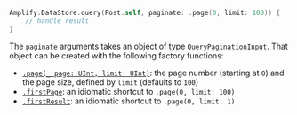 ```swift
Amplify.DataStore.query(Post.self, paginate: .page(0, limit: 100)) {
    // handle result
}
```

The `paginate` arguments takes an object of type [`QueryPaginationInput`](https://aws-amplify.github.io/amplify-ios/docs/Structs/QueryPaginationInput.html). That object can be created with the following factory functions:

- [`.page(_ page: UInt, limit: UInt)`](https://aws-amplify.github.io/amplify-ios/docs/Structs/QueryPaginationInput.html#/s:7Amplify20QueryPaginationInputV4page_5limitACSu_SutFZ): the page number (starting at `0`) and the page size, defined by `limit` (defaults to `100`)
- [`.firstPage`](https://aws-amplify.github.io/amplify-ios/docs/Structs/QueryPaginationInput.html#/s:7Amplify20QueryPaginationInputV9firstPageACvpZ): an idiomatic shortcut to `.page(0, limit: 100)`
- [`.firstResult`](https://aws-amplify.github.io/amplify-ios/docs/Structs/QueryPaginationInput.html#/s:7Amplify20QueryPaginationInputV11firstResultACvpZ): an idiomatic shortcut to `.page(0, limit: 1)`
